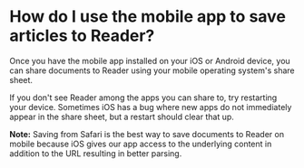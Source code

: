 # How do I use the mobile app to save articles to Reader?

Once you have the mobile app installed on your iOS or Android device, you can share documents to Reader using your mobile operating system's share sheet.

If you don't see Reader among the apps you can share to, try restarting your device. Sometimes iOS has a bug where new apps do not immediately appear in the share sheet, but a restart should clear that up.

**Note:** Saving from Safari is the best way to save documents to Reader on mobile because iOS gives our app access to the underlying content in addition to the URL resulting in better parsing.
